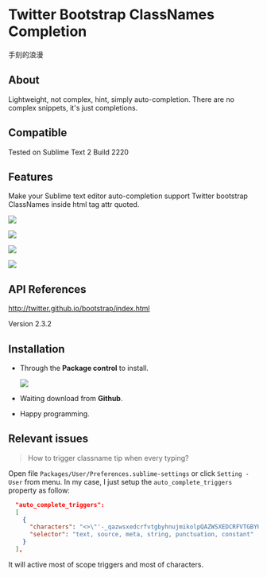 Twitter Bootstrap ClassNames Completion
======================

手刻的浪漫

## About

Lightweight, not complex, hint, simply auto-completion. There are no complex snippets, it's just completions.

## Compatible

Tested on Sublime Text 2 Build 2220

## Features

Make your Sublime text editor auto-completion support Twitter bootstrap ClassNames inside html tag attr quoted.

![](https://raw.github.com/Pleasurazy/Sublime-Twitter-Bootstrap-ClassNames/master/README/1.jpg)

![](https://raw.github.com/Pleasurazy/Sublime-Twitter-Bootstrap-ClassNames/master/README/2.jpg)

![](https://raw.github.com/Pleasurazy/Sublime-Twitter-Bootstrap-ClassNames/master/README/3.jpg)

![](https://raw.github.com/Pleasurazy/Sublime-Twitter-Bootstrap-ClassNames/master/README/4.jpg)

## API References

http://twitter.github.io/bootstrap/index.html

Version 2.3.2

## Installation

* Through the **Package control** to install.

  ![](https://raw.github.com/Pleasurazy/Sublime-Twitter-Bootstrap-ClassNames/master/README/through_package_control_install.jpg)

* Waiting download from **Github**.

* Happy programming.

## Relevant issues

> How to trigger classname tip when every typing?

Open file `Packages/User/Preferences.sublime-settings` or click `Setting - User` from menu. In my case, I just setup the `auto_complete_triggers` property as follow:

```json
  "auto_complete_triggers":
  [
    {
      "characters": "<>\"'-_qazwsxedcrfvtgbyhnujmikolpQAZWSXEDCRFVTGBYHNUJMIKOLP",
      "selector": "text, source, meta, string, punctuation, constant"
    }
  ],
```

It will active most of scope triggers and most of characters.